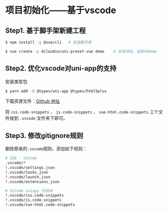 # 项目初始化——基于vscode

## Step1. 基于脚手架新建工程

```bash
$ npm install -g @vue/cli   # 安装脚手架

$ vue create -p dcloudio/uni-preset-vue demo    # 生成项目，名称叫demo
```

## Step2. 优化vscode对uni-app的支持

安装类型包

```bash
$ yarn add -D @types/uni-app @types/html5plus
```

下载资源文件：[Github 地址](https://github.com/zhetengbiji/uniapp-snippets-vscode)

将 `css.code-snippets` 、 `js.code-snippets` 、 `vue-html.code-snippets` 三个文件放到 `.vscode` 文件夹下即可。

## Step3. 修改gitignore规则

删除原来的`.vscode`规则，添加如下规则：

```bash
# IDE - VSCode
.vscode/*
!.vscode/settings.json
!.vscode/tasks.json
!.vscode/launch.json
!.vscode/extensions.json

# VSCode uniapp 代码块
!.vscode/css.code-snippets
!.vscode/js.code-snippets
!.vscode/vue-html.code-snippets
```